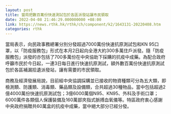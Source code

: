 ```yaml
---
layout: post
title: 當局把數百萬份快速測試包於各區派發站讓市民領取
date: 2022-04-08 21:46:29.000000000 +08:00
link: https://news.rthk.hk/rthk/ch/component/k2/1643131-20220408.htm
categories: rthk
---
```


當局表示，向民政事務總署分別分發超過7000萬份快速抗原測試包和KN 95口罩，以「防疫服務包」形式在本月2日起向全港大約300多萬住戶派發。隨「防疫服務包」派發的亦包括了700多萬份在中央協助下採購的抗疫中成藥。為配合政府呼籲市民於今日起，一連3日每日進行快速抗原測試，額外數百萬份快速抗原測試包於各區補漏拾遺派發站，讓有需要的市民領取。

商務及經濟發展局說，目前經中央協調採購並已接收的物資種類可分為五大類，即檢測類、防護類、消毒類、藥品類及設備類，合共超過30種物品，當中包括超過2億4000萬份快速抗原測試包；3億6000萬個N95、KN95、外科及手術口罩；6000萬件各類個人保護裝備及160萬部夾指式脈搏血氧儀等。特區政府衷心感謝中央政府捐贈共60萬盒的抗疫中成藥，當中絕大部分已經分發。
